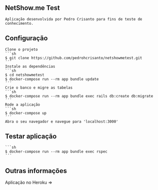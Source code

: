 ## NetShow.me Test
    Aplicação desenvolvida por Pedro Crisanto para fins de teste de conhecimento.
## Configuração

    Clone o projeto
    ```sh
    $ git clone https://github.com/pedrohcrisanto/netshowmetest.git
    ´´´
    Instale as dependências
    ```sh
    $ cd netshowmetest
    $ docker-compose run --rm app bundle update
    ´´´
    Crie o banco e migre as tabelas
    ```sh
    $ docker-compose run --rm app bundle exec rails db:create db:migrate
    ´´´
    Rode a aplicação
    ```sh
    $ docker-compose up
    ´´´
    Abra o seu navegador e navegue para 'localhost:3000'
## Testar aplicação
    ```sh
    $ docker-compose run --rm app bundle exec rspec
    ´´´
## Outras informações
Aplicação no Heroku => 